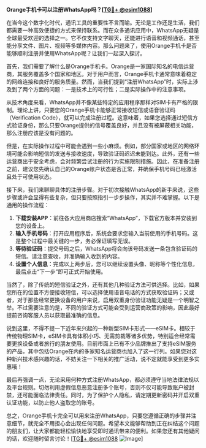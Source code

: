 **Orange手机卡可以注册WhatsApp吗？[[TG💪+ @esim1088](https://t.me/s/esim1088)]**

在当今这个数字化时代，通讯工具的重要性不言而喻。无论是工作还是生活，我们都需要一种高效便捷的方式来保持联系。而在众多通讯应用中，WhatsApp无疑是全球最受欢迎的选择之一。它不仅支持文字聊天，还能进行语音和视频通话，甚至能分享文件、图片、视频等多媒体内容。那么问题来了，使用Orange手机卡是否能够顺利注册并使用WhatsApp呢？让我们一起深入探讨。

首先，我们需要了解什么是Orange手机卡。Orange是一家国际知名的电信运营商，其服务覆盖多个国家和地区。对于用户而言，Orange手机卡通常意味着稳定的网络连接和良好的服务质量。然而，当我们提到“注册WhatsApp”时，实际上涉及到了两个方面的问题：一是技术上的可行性；二是实际操作中的注意事项。

从技术角度来看，WhatsApp并不像某些特定的应用程序那样对SIM卡有严格的限制。理论上讲，只要您的Orange手机卡能够正常接收短信或语音验证码（Verification Code），就可以完成注册过程。这意味着，如果您选择通过短信方式验证身份，那么只要Orange提供的信号覆盖良好，并且没有被屏蔽相关功能，那么注册应该是没有问题的。

但是，在实际操作过程中可能会遇到一些小麻烦。例如，部分国家或地区的网络环境可能会影响短信的发送与接收速度，导致验证码迟迟未能到达。此外，还有一些运营商出于安全考虑，会对频繁尝试注册的行为实施限制措施。因此，在准备注册之前，建议您先确认自己的Orange账户状态是否正常，并确保手机号码已经激活且处于可使用状态。

接下来，我们来聊聊具体的注册步骤。对于初次接触WhatsApp的新手来说，这些步骤或许会显得有些复杂，但只要按照指引一步步操作，其实并不难掌握。以下是通用的操作流程：

1. **下载安装APP**：前往各大应用商店搜索“WhatsApp”，下载官方版本并安装到您的设备上。
2. **输入手机号码**：打开应用程序后，系统会要求您输入当前使用的手机号码。这是整个过程中最关键的一步，务必保证填写无误。
3. **等待验证码**：提交号码之后，WhatsApp将会向该号码发送一条包含验证码的短信。请注意查收，并准确输入收到的内容。
4. **设置个人信息**：完成以上两步后，您可以继续设置头像、昵称等个性化信息，最后点击“下一步”即可正式开始使用。

当然了，除了传统的短信验证之外，还有其他几种验证方法可供选择。比如，如果您所在的位置不方便接收短信，可以选择使用语音电话的方式获取验证码；又或者，对于那些经常更换设备的用户来说，启用双重身份验证功能无疑是一个明智之举。不过需要注意的是，不同的验证方式可能会受到运营商政策的影响，因此最好提前咨询客服人员以获取最准确的信息。

说到这里，不得不提一下近年来兴起的一种新型SIM卡形式——eSIM卡。相较于传统物理SIM卡，eSIM卡具有体积小巧、无需剪裁等诸多优势，特别适合经常需要更换设备或者旅行的朋友使用。目前市面上已有不少品牌推出了支持eSIM服务的产品，其中包括Orange在内的多家知名运营商也加入了这一行列。如果您对这种新兴技术感兴趣的话，不妨关注一下相关的推广活动，说不定就能享受到更多实惠哦！

最后再强调一点，无论采用何种方式注册WhatsApp，都必须遵守当地法律法规以及平台规则。切勿利用虚假信息恶意注册多个账号，否则不仅可能导致账户被封禁，还可能面临法律责任。同时，为了保护个人隐私，请定期更新密码并开启双重认证功能，以防止他人盗取您的账号。

总之，Orange手机卡完全可以用来注册WhatsApp，只要您遵循正确的步骤并注意细节，就完全不用担心会出现任何问题。希望本文能够帮助到正在纠结这个问题的朋友们，让大家都能轻松愉快地享受即时通讯带来的便利。如果您还有其他疑问的话，欢迎随时留言讨论！[[TG💪+ @esim1088](https://t.me/s/esim1088) ![Image](https://i.postimg.cc/4NQfJmqS/Snipaste-2025-05-13-00-14-12.png)]